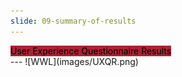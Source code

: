 ```yaml
---
slide: 09-summary-of-results
---
```


<div style="text-align: left">
    <mark style="background-color: #ab2333!important"> 
        User Experience Questionnaire Results
    </mark> 
</div>
---
![WWL](images/UXQR.png)